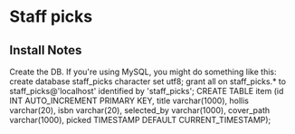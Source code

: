 Staff picks
====


## Install Notes
Create the DB. If you're using MySQL, you might do something like this:
    create database staff_picks character set utf8;
    grant all on staff_picks.* to staff_picks@'localhost' identified by 'staff_picks';
    CREATE TABLE item (id INT AUTO_INCREMENT PRIMARY KEY, title varchar(1000), hollis varchar(20), isbn varchar(20), selected_by varchar(1000), cover_path varchar(1000), picked TIMESTAMP DEFAULT CURRENT_TIMESTAMP);